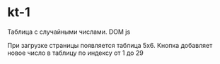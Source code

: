 # kt-1
Таблица с случайными числами. DOM js

При загрузке страницы появляется таблица 5х6. Кнопка добавляет новое число в таблицу по индексу от 1 до 29
